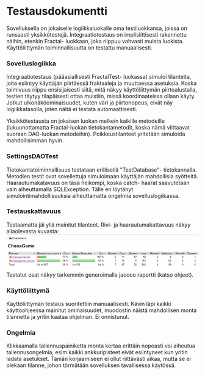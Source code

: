 # Testausdokumentti
Sovelluksella on jokaiselle logiikkaluokalle oma testiluokkansa, joissa on runsaasti yksikkötestejä. Integraatiotestaus on implisiittisesti rakennettu näihin, etenkin Fractal- luokkaan, joka riippuu vahvasti muista luokista. Käyttöliittymän toiminnallisuutta on testattu manuaalisesti.

### Sovelluslogiikka
Integraatiotestaus (pääasiallisesti FractalTest- luokassa) simuloi tilanteita, joita esiintyy käyttäjän piirtäessä fraktaaleja ja muuttaessa asetuksia. Koska toimivuus riippu ensisijaisesti siitä, mitä näkyy käyttöliittymän piirtoalustalla, testien täytyy tilapäisesti ottaa muistiin, missä koordinaateissa ollaan käyty. Jotkut ulkonäköominaisuudet, kuten väri ja piirtonopeus, eivät näy logiikkatasolla, joten näitä ei testata automaattisesti.

Yksikkötestausta on jokaisen luokan melkein kaikille metodeille (lukuunottamatta Fractal-luokan tietokantametodit, koska nämä viittaavat suoraan DAO-luokan metodeihin). Poikkeustilanteet yritetään simuloida mahdollisimman hyvin.

### SettingsDAOTest
Tietokantatoiminnallisuus testataan erillisellä "TestDatabase"- tietokannalla. Metodien testit ovat sovellettuja simuloimaan käyttäjän mahdollisia syötteitä. Haarautumakatavuus on täsä heikompi, koska catch- haarat saavutetaan vain aiheuttamalla SQLException. Tälle en löytänyt simulointimahdollisuuksia aiheuttamatta ongelmia sovelluslogiikassa.

### Testauskattavuus
Testaamatta jäi yllä mainitut tilanteet.
Rivi- ja haarautumakattavuus näkyy allaolevasta kuvasta:
![testit](https://github.com/RobertHarkonen/Chaos-Game-fractal-generator/blob/master/Documentation/testit.png?raw=true)
Testatut osat näkyy tarkemmin generoimalla jacoco raportti (katso ohjeet).

### Käyttöliittymä
Käyttöliittymän testaus suoritettiin manuaalisesti. Kävin läpi kaikki käyttöohjeessa mainitut ominaisuudet, muodostin näistä mahdollisen monta tilannetta ja yritin kaataa ohjelman. Ei onnistunut.

### Ongelmia
Klikkaamalla tallennuspainiketta monta kertaa erittäin nopeasti voi aiheutua tallennusongelmia, esim kaikki ankkuripisteet eivät esiintyneet kun yritin ladata asetukset. Tämän korjaamiseen ei ollut riittävästi aikaa, mutta se ei olekaan tilanne, johon törmätään sovelluksen tavallisessa käytössä.
